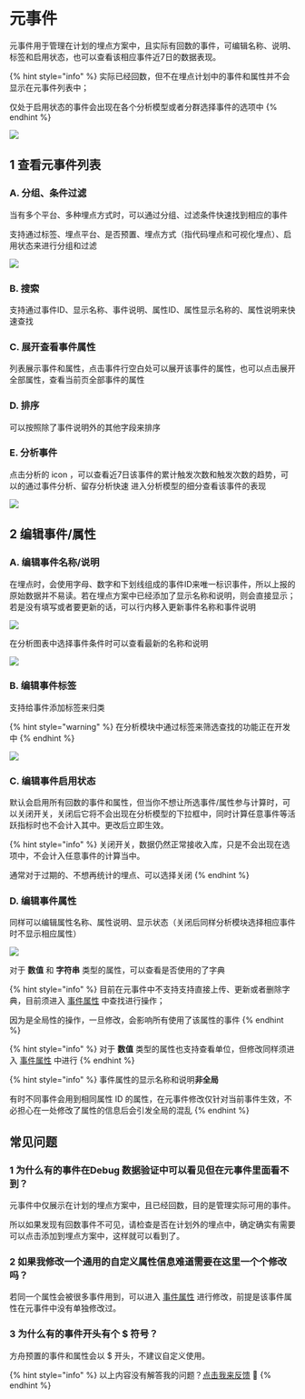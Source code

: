# 元事件

元事件用于管理在计划的埋点方案中，且实际有回数的事件，可编辑名称、说明、标签和启用状态，也可以查看该相应事件近7日的数据表现。

{% hint style="info" %}
实际已经回数，但不在埋点计划中的事件和属性并不会显示在元事件列表中；

仅处于启用状态的事件会出现在各个分析模型或者分群选择事件的选项中
{% endhint %}

![](../../../.gitbook/assets/image%20%28232%29.png)

## 1 查看元事件列表

### A. 分组、条件过滤

当有多个平台、多种埋点方式时，可以通过分组、过滤条件快速找到相应的事件

支持通过标签、埋点平台、是否预置、埋点方式（指代码埋点和可视化埋点）、启用状态来进行分组和过滤

![](../../../.gitbook/assets/image%20%28248%29.png)

### B. 搜索

支持通过事件ID、显示名称、事件说明、属性ID、属性显示名称的、属性说明来快速查找

### C. 展开查看事件属性

列表展示事件和属性，点击事件行空白处可以展开该事件的属性，也可以点击展开全部属性，查看当前页全部事件的属性

### D. 排序

可以按照除了事件说明外的其他字段来排序

### E. 分析事件

点击分析的 icon ，可以查看近7日该事件的累计触发次数和触发次数的趋势，可以的通过事件分析、留存分析快速 进入分析模型的细分查看该事件的表现

![](../../../.gitbook/assets/image%20%28243%29.png)

## 2 编辑事件/属性

### A. 编辑事件名称/说明

在埋点时，会使用字母、数字和下划线组成的事件ID来唯一标识事件，所以上报的原始数据并不易读。若在埋点方案中已经添加了显示名称和说明，则会直接显示；若是没有填写或者要更新的话，可以行内移入更新事件名称和事件说明

![](../../../.gitbook/assets/image%20%2864%29.png)

在分析图表中选择事件条件时可以查看最新的名称和说明

![](../../../.gitbook/assets/image%20%28114%29.png)

### B. 编辑事件标签

支持给事件添加标签来归类

{% hint style="warning" %}
在分析模块中通过标签来筛选查找的功能正在开发中
{% endhint %}

![](../../../.gitbook/assets/image%20%288%29.png)

### C. 编辑事件启用状态

默认会启用所有回数的事件和属性，但当你不想让所选事件/属性参与计算时，可以关闭开关，关闭后它将不会出现在分析模型的下拉框中，同时计算任意事件等活跃指标时也不会计入其中。更改后立即生效。

{% hint style="info" %}
关闭开关，数据仍然正常接收入库，只是不会出现在选项中，不会计入任意事件的计算当中。

通常对于过期的、不想再统计的埋点、可以选择关闭
{% endhint %}

### D. 编辑事件属性

同样可以编辑属性名称、属性说明、显示状态（关闭后同样分析模块选择相应事件时不显示相应属性）

![](../../../.gitbook/assets/image%20%28164%29.png)

对于 **数值** 和 **字符串** 类型的属性，可以查看是否使用的了字典

{% hint style="info" %}
目前在元事件中不支持支持直接上传、更新或者删除字典，目前须进入 [事件属性](event-properties.md) 中查找进行操作；

因为是全局性的操作，一旦修改，会影响所有使用了该属性的事件
{% endhint %}

{% hint style="info" %}
对于 **数值** 类型的属性也支持查看单位，但修改同样须进入 [事件属性](event-properties.md) 中进行
{% endhint %}

{% hint style="info" %}
事件属性的显示名称和说明**非全局**

有时不同事件会用到相同属性 ID 的属性，在元事件修改仅针对当前事件生效，不必担心在一处修改了属性的信息后会引发全局的混乱
{% endhint %}



## 常见问题

### 1 为什么有的事件在Debug 数据验证中可以看见但在元事件里面看不到？

元事件中仅展示在计划的埋点方案中，且已经回数，目的是管理实际可用的事件。

所以如果发现有回数事件不可见，请检查是否在计划外的埋点中，确定确实有需要可以点击添加到埋点方案中，这样就可以看到了。

### 2 如果我修改一个通用的自定义属性信息难道需要在这里一个个修改吗？

若同一个属性会被很多事件用到，可以进入 [事件属性](event-properties.md) 进行修改，前提是该事件属性在元事件中没有单独修改过。

### 3 为什么有的事件开头有个 $ 符号？

方舟预置的事件和属性会以 $ 开头，不建议自定义使用。

{% hint style="info" %}
以上内容没有解答我的问题？[点击我来反馈](https://support.qq.com/products/118522/) 🚀
{% endhint %}


